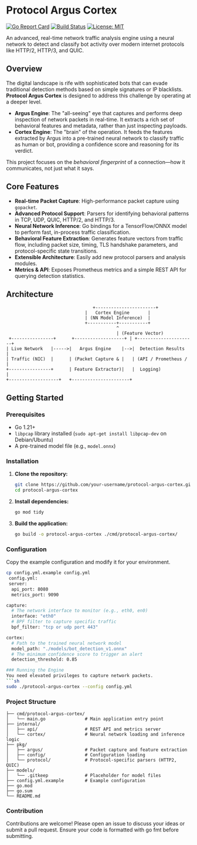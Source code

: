 # Protocol Argus Cortex

[![Go Report Card](https://goreportcard.com/badge/github.com/your-username/protocol-argus-cortex)](https://goreportcard.com/report/github.com/your-username/protocol-argus-cortex)
[![Build Status](https://img.shields.io/badge/build-passing-brightgreen.svg)](https://github.com/your-username/protocol-argus-cortex/actions)
[![License: MIT](https://img.shields.io/badge/License-MIT-yellow.svg)](https://opensource.org/licenses/MIT)

An advanced, real-time network traffic analysis engine using a neural network to detect and classify bot activity over modern internet protocols like HTTP/2, HTTP/3, and QUIC.

## Overview

The digital landscape is rife with sophisticated bots that can evade traditional detection methods based on simple signatures or IP blacklists. **Protocol Argus Cortex** is designed to address this challenge by operating at a deeper level.

*   **Argus Engine**: The "all-seeing" eye that captures and performs deep inspection of network packets in real-time. It extracts a rich set of behavioral features and metadata, rather than just inspecting payloads.
*   **Cortex Engine**: The "brain" of the operation. It feeds the features extracted by Argus into a pre-trained neural network to classify traffic as human or bot, providing a confidence score and reasoning for its verdict.

This project focuses on the *behavioral fingerprint* of a connection—how it communicates, not just what it says.

## Core Features

*   **Real-time Packet Capture**: High-performance packet capture using `gopacket`.
*   **Advanced Protocol Support**: Parsers for identifying behavioral patterns in TCP, UDP, QUIC, HTTP/2, and HTTP/3.
*   **Neural Network Inference**: Go bindings for a TensorFlow/ONNX model to perform fast, in-process traffic classification.
*   **Behavioral Feature Extraction**: Generates feature vectors from traffic flow, including packet size, timing, TLS handshake parameters, and protocol-specific state transitions.
*   **Extensible Architecture**: Easily add new protocol parsers and analysis modules.
*   **Metrics & API**: Exposes Prometheus metrics and a simple REST API for querying detection statistics.

## Architecture
```
                                 +-----------------------+
                              |   Cortex Engine       |
                              | (NN Model Inference)  |
                              +-----------+-----------+
                                          ^
                                          | (Feature Vector)
 +----------------+      +-------------------+ | +----------------------+
| Live Network   |----->|   Argus Engine    |-->|  Detection Results   |
| Traffic (NIC)  |      | (Packet Capture & |   | (API / Prometheus /  |
+----------------+      | Feature Extractor)|   |  Logging)            |
+-------------------+   +----------------------+
```
## Getting Started

### Prerequisites

*   Go 1.21+
*   `libpcap` library installed (`sudo apt-get install libpcap-dev` on Debian/Ubuntu)
*   A pre-trained model file (e.g., `model.onnx`)

### Installation

1.  **Clone the repository:**
    ```sh
    git clone https://github.com/your-username/protocol-argus-cortex.git
    cd protocol-argus-cortex
    ```

2.  **Install dependencies:**
    ```sh
    go mod tidy
    ```

3.  **Build the application:**
    ```sh
    go build -o protocol-argus-cortex ./cmd/protocol-argus-cortex/
    ```

### Configuration

Copy the example configuration and modify it for your environment.

```sh
cp config.yml.example config.yml
 ⁠config.yml:
 server:
  api_port: 8080
  metrics_port: 9090

capture:
  # The network interface to monitor (e.g., eth0, en0)
  interface: "eth0"
  # BPF filter to capture specific traffic
  bpf_filter: "tcp or udp port 443"

cortex:
  # Path to the trained neural network model
  model_path: "./models/bot_detection_v1.onnx"
  # The minimum confidence score to trigger an alert
  detection_threshold: 0.85

### Running the Engine
You need elevated privileges to capture network packets.
```sh
sudo ./protocol-argus-cortex --config config.yml
```

### Project Structure
```
├── cmd/protocol-argus-cortex/
│   └── main.go               # Main application entry point
├── internal/
│   ├── api/                  # REST API and metrics server
│   └── cortex/               # Neural network loading and inference logic
├── pkg/
│   ├── argus/                # Packet capture and feature extraction
│   ├── config/               # Configuration loading
│   └── protocol/             # Protocol-specific parsers (HTTP2, QUIC)
├── models/
│   └── .gitkeep              # Placeholder for model files
├── config.yml.example        # Example configuration
├── go.mod
├── go.sum
└── README.md
```
### Contribution
Contributions are welcome! Please open an issue to discuss your ideas or submit a pull request. Ensure your code is formatted with ⁠go fmt before submitting.
